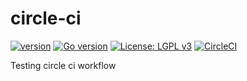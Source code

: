 # circle-ci

[![version](https://img.shields.io/github/release/qubyte/rubidium.svg)](https://github.com/phucnguyenit/circle-ci/releases/latest)
[![Go version](https://img.shields.io/badge/go-1.10.4-blue.svg)](https://github.com/moovweb/gvm)
[![License: LGPL v3](https://img.shields.io/badge/License-LGPL%20v3-blue.svg)](https://www.gnu.org/licenses/lgpl-3.0)
[![CircleCI](https://circleci.com/gh/phucnguyenit/circle-ci.svg?style=shield)](https://circleci.com/gh/phucnguyenit/circle-ci)

Testing circle ci workflow